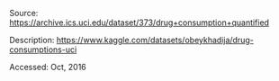 Source: https://archive.ics.uci.edu/dataset/373/drug+consumption+quantified

Description: https://www.kaggle.com/datasets/obeykhadija/drug-consumptions-uci

Accessed: Oct, 2016

